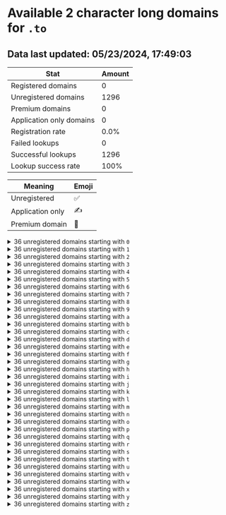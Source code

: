 # Available 2 character long domains for `.to`

## Data last updated: 05/23/2024, 17:49:03

|Stat|Amount|
|--|--|
|Registered domains|0|
|Unregistered domains|1296|
|Premium domains|0|
|Application only domains|0|
|Registration rate|0.0%|
|Failed lookups|0|
|Successful lookups|1296|
|Lookup success rate|100%|


|Meaning|Emoji|
|--|--|
|Unregistered|:white_check_mark:|
|Application only|:writing_hand:|
|Premium domain|:gem:|

<details>
<summary>36 unregistered domains starting with <bold><code>0</code></bold></summary>

|Type|Domain|
|--|--|
|:white_check_mark:|`00.to`|
|:white_check_mark:|`01.to`|
|:white_check_mark:|`02.to`|
|:white_check_mark:|`03.to`|
|:white_check_mark:|`04.to`|
|:white_check_mark:|`05.to`|
|:white_check_mark:|`06.to`|
|:white_check_mark:|`07.to`|
|:white_check_mark:|`08.to`|
|:white_check_mark:|`09.to`|
|:white_check_mark:|`0a.to`|
|:white_check_mark:|`0b.to`|
|:white_check_mark:|`0c.to`|
|:white_check_mark:|`0d.to`|
|:white_check_mark:|`0e.to`|
|:white_check_mark:|`0f.to`|
|:white_check_mark:|`0g.to`|
|:white_check_mark:|`0h.to`|
|:white_check_mark:|`0i.to`|
|:white_check_mark:|`0j.to`|
|:white_check_mark:|`0k.to`|
|:white_check_mark:|`0l.to`|
|:white_check_mark:|`0m.to`|
|:white_check_mark:|`0n.to`|
|:white_check_mark:|`0o.to`|
|:white_check_mark:|`0p.to`|
|:white_check_mark:|`0q.to`|
|:white_check_mark:|`0r.to`|
|:white_check_mark:|`0s.to`|
|:white_check_mark:|`0t.to`|
|:white_check_mark:|`0u.to`|
|:white_check_mark:|`0v.to`|
|:white_check_mark:|`0w.to`|
|:white_check_mark:|`0x.to`|
|:white_check_mark:|`0y.to`|
|:white_check_mark:|`0z.to`|
</details>
<details>
<summary>36 unregistered domains starting with <bold><code>1</code></bold></summary>

|Type|Domain|
|--|--|
|:white_check_mark:|`10.to`|
|:white_check_mark:|`11.to`|
|:white_check_mark:|`12.to`|
|:white_check_mark:|`13.to`|
|:white_check_mark:|`14.to`|
|:white_check_mark:|`15.to`|
|:white_check_mark:|`16.to`|
|:white_check_mark:|`17.to`|
|:white_check_mark:|`18.to`|
|:white_check_mark:|`19.to`|
|:white_check_mark:|`1a.to`|
|:white_check_mark:|`1b.to`|
|:white_check_mark:|`1c.to`|
|:white_check_mark:|`1d.to`|
|:white_check_mark:|`1e.to`|
|:white_check_mark:|`1f.to`|
|:white_check_mark:|`1g.to`|
|:white_check_mark:|`1h.to`|
|:white_check_mark:|`1i.to`|
|:white_check_mark:|`1j.to`|
|:white_check_mark:|`1k.to`|
|:white_check_mark:|`1l.to`|
|:white_check_mark:|`1m.to`|
|:white_check_mark:|`1n.to`|
|:white_check_mark:|`1o.to`|
|:white_check_mark:|`1p.to`|
|:white_check_mark:|`1q.to`|
|:white_check_mark:|`1r.to`|
|:white_check_mark:|`1s.to`|
|:white_check_mark:|`1t.to`|
|:white_check_mark:|`1u.to`|
|:white_check_mark:|`1v.to`|
|:white_check_mark:|`1w.to`|
|:white_check_mark:|`1x.to`|
|:white_check_mark:|`1y.to`|
|:white_check_mark:|`1z.to`|
</details>
<details>
<summary>36 unregistered domains starting with <bold><code>2</code></bold></summary>

|Type|Domain|
|--|--|
|:white_check_mark:|`20.to`|
|:white_check_mark:|`21.to`|
|:white_check_mark:|`22.to`|
|:white_check_mark:|`23.to`|
|:white_check_mark:|`24.to`|
|:white_check_mark:|`25.to`|
|:white_check_mark:|`26.to`|
|:white_check_mark:|`27.to`|
|:white_check_mark:|`28.to`|
|:white_check_mark:|`29.to`|
|:white_check_mark:|`2a.to`|
|:white_check_mark:|`2b.to`|
|:white_check_mark:|`2c.to`|
|:white_check_mark:|`2d.to`|
|:white_check_mark:|`2e.to`|
|:white_check_mark:|`2f.to`|
|:white_check_mark:|`2g.to`|
|:white_check_mark:|`2h.to`|
|:white_check_mark:|`2i.to`|
|:white_check_mark:|`2j.to`|
|:white_check_mark:|`2k.to`|
|:white_check_mark:|`2l.to`|
|:white_check_mark:|`2m.to`|
|:white_check_mark:|`2n.to`|
|:white_check_mark:|`2o.to`|
|:white_check_mark:|`2p.to`|
|:white_check_mark:|`2q.to`|
|:white_check_mark:|`2r.to`|
|:white_check_mark:|`2s.to`|
|:white_check_mark:|`2t.to`|
|:white_check_mark:|`2u.to`|
|:white_check_mark:|`2v.to`|
|:white_check_mark:|`2w.to`|
|:white_check_mark:|`2x.to`|
|:white_check_mark:|`2y.to`|
|:white_check_mark:|`2z.to`|
</details>
<details>
<summary>36 unregistered domains starting with <bold><code>3</code></bold></summary>

|Type|Domain|
|--|--|
|:white_check_mark:|`30.to`|
|:white_check_mark:|`31.to`|
|:white_check_mark:|`32.to`|
|:white_check_mark:|`33.to`|
|:white_check_mark:|`34.to`|
|:white_check_mark:|`35.to`|
|:white_check_mark:|`36.to`|
|:white_check_mark:|`37.to`|
|:white_check_mark:|`38.to`|
|:white_check_mark:|`39.to`|
|:white_check_mark:|`3a.to`|
|:white_check_mark:|`3b.to`|
|:white_check_mark:|`3c.to`|
|:white_check_mark:|`3d.to`|
|:white_check_mark:|`3e.to`|
|:white_check_mark:|`3f.to`|
|:white_check_mark:|`3g.to`|
|:white_check_mark:|`3h.to`|
|:white_check_mark:|`3i.to`|
|:white_check_mark:|`3j.to`|
|:white_check_mark:|`3k.to`|
|:white_check_mark:|`3l.to`|
|:white_check_mark:|`3m.to`|
|:white_check_mark:|`3n.to`|
|:white_check_mark:|`3o.to`|
|:white_check_mark:|`3p.to`|
|:white_check_mark:|`3q.to`|
|:white_check_mark:|`3r.to`|
|:white_check_mark:|`3s.to`|
|:white_check_mark:|`3t.to`|
|:white_check_mark:|`3u.to`|
|:white_check_mark:|`3v.to`|
|:white_check_mark:|`3w.to`|
|:white_check_mark:|`3x.to`|
|:white_check_mark:|`3y.to`|
|:white_check_mark:|`3z.to`|
</details>
<details>
<summary>36 unregistered domains starting with <bold><code>4</code></bold></summary>

|Type|Domain|
|--|--|
|:white_check_mark:|`40.to`|
|:white_check_mark:|`41.to`|
|:white_check_mark:|`42.to`|
|:white_check_mark:|`43.to`|
|:white_check_mark:|`44.to`|
|:white_check_mark:|`45.to`|
|:white_check_mark:|`46.to`|
|:white_check_mark:|`47.to`|
|:white_check_mark:|`48.to`|
|:white_check_mark:|`49.to`|
|:white_check_mark:|`4a.to`|
|:white_check_mark:|`4b.to`|
|:white_check_mark:|`4c.to`|
|:white_check_mark:|`4d.to`|
|:white_check_mark:|`4e.to`|
|:white_check_mark:|`4f.to`|
|:white_check_mark:|`4g.to`|
|:white_check_mark:|`4h.to`|
|:white_check_mark:|`4i.to`|
|:white_check_mark:|`4j.to`|
|:white_check_mark:|`4k.to`|
|:white_check_mark:|`4l.to`|
|:white_check_mark:|`4m.to`|
|:white_check_mark:|`4n.to`|
|:white_check_mark:|`4o.to`|
|:white_check_mark:|`4p.to`|
|:white_check_mark:|`4q.to`|
|:white_check_mark:|`4r.to`|
|:white_check_mark:|`4s.to`|
|:white_check_mark:|`4t.to`|
|:white_check_mark:|`4u.to`|
|:white_check_mark:|`4v.to`|
|:white_check_mark:|`4w.to`|
|:white_check_mark:|`4x.to`|
|:white_check_mark:|`4y.to`|
|:white_check_mark:|`4z.to`|
</details>
<details>
<summary>36 unregistered domains starting with <bold><code>5</code></bold></summary>

|Type|Domain|
|--|--|
|:white_check_mark:|`50.to`|
|:white_check_mark:|`51.to`|
|:white_check_mark:|`52.to`|
|:white_check_mark:|`53.to`|
|:white_check_mark:|`54.to`|
|:white_check_mark:|`55.to`|
|:white_check_mark:|`56.to`|
|:white_check_mark:|`57.to`|
|:white_check_mark:|`58.to`|
|:white_check_mark:|`59.to`|
|:white_check_mark:|`5a.to`|
|:white_check_mark:|`5b.to`|
|:white_check_mark:|`5c.to`|
|:white_check_mark:|`5d.to`|
|:white_check_mark:|`5e.to`|
|:white_check_mark:|`5f.to`|
|:white_check_mark:|`5g.to`|
|:white_check_mark:|`5h.to`|
|:white_check_mark:|`5i.to`|
|:white_check_mark:|`5j.to`|
|:white_check_mark:|`5k.to`|
|:white_check_mark:|`5l.to`|
|:white_check_mark:|`5m.to`|
|:white_check_mark:|`5n.to`|
|:white_check_mark:|`5o.to`|
|:white_check_mark:|`5p.to`|
|:white_check_mark:|`5q.to`|
|:white_check_mark:|`5r.to`|
|:white_check_mark:|`5s.to`|
|:white_check_mark:|`5t.to`|
|:white_check_mark:|`5u.to`|
|:white_check_mark:|`5v.to`|
|:white_check_mark:|`5w.to`|
|:white_check_mark:|`5x.to`|
|:white_check_mark:|`5y.to`|
|:white_check_mark:|`5z.to`|
</details>
<details>
<summary>36 unregistered domains starting with <bold><code>6</code></bold></summary>

|Type|Domain|
|--|--|
|:white_check_mark:|`60.to`|
|:white_check_mark:|`61.to`|
|:white_check_mark:|`62.to`|
|:white_check_mark:|`63.to`|
|:white_check_mark:|`64.to`|
|:white_check_mark:|`65.to`|
|:white_check_mark:|`66.to`|
|:white_check_mark:|`67.to`|
|:white_check_mark:|`68.to`|
|:white_check_mark:|`69.to`|
|:white_check_mark:|`6a.to`|
|:white_check_mark:|`6b.to`|
|:white_check_mark:|`6c.to`|
|:white_check_mark:|`6d.to`|
|:white_check_mark:|`6e.to`|
|:white_check_mark:|`6f.to`|
|:white_check_mark:|`6g.to`|
|:white_check_mark:|`6h.to`|
|:white_check_mark:|`6i.to`|
|:white_check_mark:|`6j.to`|
|:white_check_mark:|`6k.to`|
|:white_check_mark:|`6l.to`|
|:white_check_mark:|`6m.to`|
|:white_check_mark:|`6n.to`|
|:white_check_mark:|`6o.to`|
|:white_check_mark:|`6p.to`|
|:white_check_mark:|`6q.to`|
|:white_check_mark:|`6r.to`|
|:white_check_mark:|`6s.to`|
|:white_check_mark:|`6t.to`|
|:white_check_mark:|`6u.to`|
|:white_check_mark:|`6v.to`|
|:white_check_mark:|`6w.to`|
|:white_check_mark:|`6x.to`|
|:white_check_mark:|`6y.to`|
|:white_check_mark:|`6z.to`|
</details>
<details>
<summary>36 unregistered domains starting with <bold><code>7</code></bold></summary>

|Type|Domain|
|--|--|
|:white_check_mark:|`70.to`|
|:white_check_mark:|`71.to`|
|:white_check_mark:|`72.to`|
|:white_check_mark:|`73.to`|
|:white_check_mark:|`74.to`|
|:white_check_mark:|`75.to`|
|:white_check_mark:|`76.to`|
|:white_check_mark:|`77.to`|
|:white_check_mark:|`78.to`|
|:white_check_mark:|`79.to`|
|:white_check_mark:|`7a.to`|
|:white_check_mark:|`7b.to`|
|:white_check_mark:|`7c.to`|
|:white_check_mark:|`7d.to`|
|:white_check_mark:|`7e.to`|
|:white_check_mark:|`7f.to`|
|:white_check_mark:|`7g.to`|
|:white_check_mark:|`7h.to`|
|:white_check_mark:|`7i.to`|
|:white_check_mark:|`7j.to`|
|:white_check_mark:|`7k.to`|
|:white_check_mark:|`7l.to`|
|:white_check_mark:|`7m.to`|
|:white_check_mark:|`7n.to`|
|:white_check_mark:|`7o.to`|
|:white_check_mark:|`7p.to`|
|:white_check_mark:|`7q.to`|
|:white_check_mark:|`7r.to`|
|:white_check_mark:|`7s.to`|
|:white_check_mark:|`7t.to`|
|:white_check_mark:|`7u.to`|
|:white_check_mark:|`7v.to`|
|:white_check_mark:|`7w.to`|
|:white_check_mark:|`7x.to`|
|:white_check_mark:|`7y.to`|
|:white_check_mark:|`7z.to`|
</details>
<details>
<summary>36 unregistered domains starting with <bold><code>8</code></bold></summary>

|Type|Domain|
|--|--|
|:white_check_mark:|`80.to`|
|:white_check_mark:|`81.to`|
|:white_check_mark:|`82.to`|
|:white_check_mark:|`83.to`|
|:white_check_mark:|`84.to`|
|:white_check_mark:|`85.to`|
|:white_check_mark:|`86.to`|
|:white_check_mark:|`87.to`|
|:white_check_mark:|`88.to`|
|:white_check_mark:|`89.to`|
|:white_check_mark:|`8a.to`|
|:white_check_mark:|`8b.to`|
|:white_check_mark:|`8c.to`|
|:white_check_mark:|`8d.to`|
|:white_check_mark:|`8e.to`|
|:white_check_mark:|`8f.to`|
|:white_check_mark:|`8g.to`|
|:white_check_mark:|`8h.to`|
|:white_check_mark:|`8i.to`|
|:white_check_mark:|`8j.to`|
|:white_check_mark:|`8k.to`|
|:white_check_mark:|`8l.to`|
|:white_check_mark:|`8m.to`|
|:white_check_mark:|`8n.to`|
|:white_check_mark:|`8o.to`|
|:white_check_mark:|`8p.to`|
|:white_check_mark:|`8q.to`|
|:white_check_mark:|`8r.to`|
|:white_check_mark:|`8s.to`|
|:white_check_mark:|`8t.to`|
|:white_check_mark:|`8u.to`|
|:white_check_mark:|`8v.to`|
|:white_check_mark:|`8w.to`|
|:white_check_mark:|`8x.to`|
|:white_check_mark:|`8y.to`|
|:white_check_mark:|`8z.to`|
</details>
<details>
<summary>36 unregistered domains starting with <bold><code>9</code></bold></summary>

|Type|Domain|
|--|--|
|:white_check_mark:|`90.to`|
|:white_check_mark:|`91.to`|
|:white_check_mark:|`92.to`|
|:white_check_mark:|`93.to`|
|:white_check_mark:|`94.to`|
|:white_check_mark:|`95.to`|
|:white_check_mark:|`96.to`|
|:white_check_mark:|`97.to`|
|:white_check_mark:|`98.to`|
|:white_check_mark:|`99.to`|
|:white_check_mark:|`9a.to`|
|:white_check_mark:|`9b.to`|
|:white_check_mark:|`9c.to`|
|:white_check_mark:|`9d.to`|
|:white_check_mark:|`9e.to`|
|:white_check_mark:|`9f.to`|
|:white_check_mark:|`9g.to`|
|:white_check_mark:|`9h.to`|
|:white_check_mark:|`9i.to`|
|:white_check_mark:|`9j.to`|
|:white_check_mark:|`9k.to`|
|:white_check_mark:|`9l.to`|
|:white_check_mark:|`9m.to`|
|:white_check_mark:|`9n.to`|
|:white_check_mark:|`9o.to`|
|:white_check_mark:|`9p.to`|
|:white_check_mark:|`9q.to`|
|:white_check_mark:|`9r.to`|
|:white_check_mark:|`9s.to`|
|:white_check_mark:|`9t.to`|
|:white_check_mark:|`9u.to`|
|:white_check_mark:|`9v.to`|
|:white_check_mark:|`9w.to`|
|:white_check_mark:|`9x.to`|
|:white_check_mark:|`9y.to`|
|:white_check_mark:|`9z.to`|
</details>
<details>
<summary>36 unregistered domains starting with <bold><code>a</code></bold></summary>

|Type|Domain|
|--|--|
|:white_check_mark:|`a0.to`|
|:white_check_mark:|`a1.to`|
|:white_check_mark:|`a2.to`|
|:white_check_mark:|`a3.to`|
|:white_check_mark:|`a4.to`|
|:white_check_mark:|`a5.to`|
|:white_check_mark:|`a6.to`|
|:white_check_mark:|`a7.to`|
|:white_check_mark:|`a8.to`|
|:white_check_mark:|`a9.to`|
|:white_check_mark:|`aa.to`|
|:white_check_mark:|`ab.to`|
|:white_check_mark:|`ac.to`|
|:white_check_mark:|`ad.to`|
|:white_check_mark:|`ae.to`|
|:white_check_mark:|`af.to`|
|:white_check_mark:|`ag.to`|
|:white_check_mark:|`ah.to`|
|:white_check_mark:|`ai.to`|
|:white_check_mark:|`aj.to`|
|:white_check_mark:|`ak.to`|
|:white_check_mark:|`al.to`|
|:white_check_mark:|`am.to`|
|:white_check_mark:|`an.to`|
|:white_check_mark:|`ao.to`|
|:white_check_mark:|`ap.to`|
|:white_check_mark:|`aq.to`|
|:white_check_mark:|`ar.to`|
|:white_check_mark:|`as.to`|
|:white_check_mark:|`at.to`|
|:white_check_mark:|`au.to`|
|:white_check_mark:|`av.to`|
|:white_check_mark:|`aw.to`|
|:white_check_mark:|`ax.to`|
|:white_check_mark:|`ay.to`|
|:white_check_mark:|`az.to`|
</details>
<details>
<summary>36 unregistered domains starting with <bold><code>b</code></bold></summary>

|Type|Domain|
|--|--|
|:white_check_mark:|`b0.to`|
|:white_check_mark:|`b1.to`|
|:white_check_mark:|`b2.to`|
|:white_check_mark:|`b3.to`|
|:white_check_mark:|`b4.to`|
|:white_check_mark:|`b5.to`|
|:white_check_mark:|`b6.to`|
|:white_check_mark:|`b7.to`|
|:white_check_mark:|`b8.to`|
|:white_check_mark:|`b9.to`|
|:white_check_mark:|`ba.to`|
|:white_check_mark:|`bb.to`|
|:white_check_mark:|`bc.to`|
|:white_check_mark:|`bd.to`|
|:white_check_mark:|`be.to`|
|:white_check_mark:|`bf.to`|
|:white_check_mark:|`bg.to`|
|:white_check_mark:|`bh.to`|
|:white_check_mark:|`bi.to`|
|:white_check_mark:|`bj.to`|
|:white_check_mark:|`bk.to`|
|:white_check_mark:|`bl.to`|
|:white_check_mark:|`bm.to`|
|:white_check_mark:|`bn.to`|
|:white_check_mark:|`bo.to`|
|:white_check_mark:|`bp.to`|
|:white_check_mark:|`bq.to`|
|:white_check_mark:|`br.to`|
|:white_check_mark:|`bs.to`|
|:white_check_mark:|`bt.to`|
|:white_check_mark:|`bu.to`|
|:white_check_mark:|`bv.to`|
|:white_check_mark:|`bw.to`|
|:white_check_mark:|`bx.to`|
|:white_check_mark:|`by.to`|
|:white_check_mark:|`bz.to`|
</details>
<details>
<summary>36 unregistered domains starting with <bold><code>c</code></bold></summary>

|Type|Domain|
|--|--|
|:white_check_mark:|`c0.to`|
|:white_check_mark:|`c1.to`|
|:white_check_mark:|`c2.to`|
|:white_check_mark:|`c3.to`|
|:white_check_mark:|`c4.to`|
|:white_check_mark:|`c5.to`|
|:white_check_mark:|`c6.to`|
|:white_check_mark:|`c7.to`|
|:white_check_mark:|`c8.to`|
|:white_check_mark:|`c9.to`|
|:white_check_mark:|`ca.to`|
|:white_check_mark:|`cb.to`|
|:white_check_mark:|`cc.to`|
|:white_check_mark:|`cd.to`|
|:white_check_mark:|`ce.to`|
|:white_check_mark:|`cf.to`|
|:white_check_mark:|`cg.to`|
|:white_check_mark:|`ch.to`|
|:white_check_mark:|`ci.to`|
|:white_check_mark:|`cj.to`|
|:white_check_mark:|`ck.to`|
|:white_check_mark:|`cl.to`|
|:white_check_mark:|`cm.to`|
|:white_check_mark:|`cn.to`|
|:white_check_mark:|`co.to`|
|:white_check_mark:|`cp.to`|
|:white_check_mark:|`cq.to`|
|:white_check_mark:|`cr.to`|
|:white_check_mark:|`cs.to`|
|:white_check_mark:|`ct.to`|
|:white_check_mark:|`cu.to`|
|:white_check_mark:|`cv.to`|
|:white_check_mark:|`cw.to`|
|:white_check_mark:|`cx.to`|
|:white_check_mark:|`cy.to`|
|:white_check_mark:|`cz.to`|
</details>
<details>
<summary>36 unregistered domains starting with <bold><code>d</code></bold></summary>

|Type|Domain|
|--|--|
|:white_check_mark:|`d0.to`|
|:white_check_mark:|`d1.to`|
|:white_check_mark:|`d2.to`|
|:white_check_mark:|`d3.to`|
|:white_check_mark:|`d4.to`|
|:white_check_mark:|`d5.to`|
|:white_check_mark:|`d6.to`|
|:white_check_mark:|`d7.to`|
|:white_check_mark:|`d8.to`|
|:white_check_mark:|`d9.to`|
|:white_check_mark:|`da.to`|
|:white_check_mark:|`db.to`|
|:white_check_mark:|`dc.to`|
|:white_check_mark:|`dd.to`|
|:white_check_mark:|`de.to`|
|:white_check_mark:|`df.to`|
|:white_check_mark:|`dg.to`|
|:white_check_mark:|`dh.to`|
|:white_check_mark:|`di.to`|
|:white_check_mark:|`dj.to`|
|:white_check_mark:|`dk.to`|
|:white_check_mark:|`dl.to`|
|:white_check_mark:|`dm.to`|
|:white_check_mark:|`dn.to`|
|:white_check_mark:|`do.to`|
|:white_check_mark:|`dp.to`|
|:white_check_mark:|`dq.to`|
|:white_check_mark:|`dr.to`|
|:white_check_mark:|`ds.to`|
|:white_check_mark:|`dt.to`|
|:white_check_mark:|`du.to`|
|:white_check_mark:|`dv.to`|
|:white_check_mark:|`dw.to`|
|:white_check_mark:|`dx.to`|
|:white_check_mark:|`dy.to`|
|:white_check_mark:|`dz.to`|
</details>
<details>
<summary>36 unregistered domains starting with <bold><code>e</code></bold></summary>

|Type|Domain|
|--|--|
|:white_check_mark:|`e0.to`|
|:white_check_mark:|`e1.to`|
|:white_check_mark:|`e2.to`|
|:white_check_mark:|`e3.to`|
|:white_check_mark:|`e4.to`|
|:white_check_mark:|`e5.to`|
|:white_check_mark:|`e6.to`|
|:white_check_mark:|`e7.to`|
|:white_check_mark:|`e8.to`|
|:white_check_mark:|`e9.to`|
|:white_check_mark:|`ea.to`|
|:white_check_mark:|`eb.to`|
|:white_check_mark:|`ec.to`|
|:white_check_mark:|`ed.to`|
|:white_check_mark:|`ee.to`|
|:white_check_mark:|`ef.to`|
|:white_check_mark:|`eg.to`|
|:white_check_mark:|`eh.to`|
|:white_check_mark:|`ei.to`|
|:white_check_mark:|`ej.to`|
|:white_check_mark:|`ek.to`|
|:white_check_mark:|`el.to`|
|:white_check_mark:|`em.to`|
|:white_check_mark:|`en.to`|
|:white_check_mark:|`eo.to`|
|:white_check_mark:|`ep.to`|
|:white_check_mark:|`eq.to`|
|:white_check_mark:|`er.to`|
|:white_check_mark:|`es.to`|
|:white_check_mark:|`et.to`|
|:white_check_mark:|`eu.to`|
|:white_check_mark:|`ev.to`|
|:white_check_mark:|`ew.to`|
|:white_check_mark:|`ex.to`|
|:white_check_mark:|`ey.to`|
|:white_check_mark:|`ez.to`|
</details>
<details>
<summary>36 unregistered domains starting with <bold><code>f</code></bold></summary>

|Type|Domain|
|--|--|
|:white_check_mark:|`f0.to`|
|:white_check_mark:|`f1.to`|
|:white_check_mark:|`f2.to`|
|:white_check_mark:|`f3.to`|
|:white_check_mark:|`f4.to`|
|:white_check_mark:|`f5.to`|
|:white_check_mark:|`f6.to`|
|:white_check_mark:|`f7.to`|
|:white_check_mark:|`f8.to`|
|:white_check_mark:|`f9.to`|
|:white_check_mark:|`fa.to`|
|:white_check_mark:|`fb.to`|
|:white_check_mark:|`fc.to`|
|:white_check_mark:|`fd.to`|
|:white_check_mark:|`fe.to`|
|:white_check_mark:|`ff.to`|
|:white_check_mark:|`fg.to`|
|:white_check_mark:|`fh.to`|
|:white_check_mark:|`fi.to`|
|:white_check_mark:|`fj.to`|
|:white_check_mark:|`fk.to`|
|:white_check_mark:|`fl.to`|
|:white_check_mark:|`fm.to`|
|:white_check_mark:|`fn.to`|
|:white_check_mark:|`fo.to`|
|:white_check_mark:|`fp.to`|
|:white_check_mark:|`fq.to`|
|:white_check_mark:|`fr.to`|
|:white_check_mark:|`fs.to`|
|:white_check_mark:|`ft.to`|
|:white_check_mark:|`fu.to`|
|:white_check_mark:|`fv.to`|
|:white_check_mark:|`fw.to`|
|:white_check_mark:|`fx.to`|
|:white_check_mark:|`fy.to`|
|:white_check_mark:|`fz.to`|
</details>
<details>
<summary>36 unregistered domains starting with <bold><code>g</code></bold></summary>

|Type|Domain|
|--|--|
|:white_check_mark:|`g0.to`|
|:white_check_mark:|`g1.to`|
|:white_check_mark:|`g2.to`|
|:white_check_mark:|`g3.to`|
|:white_check_mark:|`g4.to`|
|:white_check_mark:|`g5.to`|
|:white_check_mark:|`g6.to`|
|:white_check_mark:|`g7.to`|
|:white_check_mark:|`g8.to`|
|:white_check_mark:|`g9.to`|
|:white_check_mark:|`ga.to`|
|:white_check_mark:|`gb.to`|
|:white_check_mark:|`gc.to`|
|:white_check_mark:|`gd.to`|
|:white_check_mark:|`ge.to`|
|:white_check_mark:|`gf.to`|
|:white_check_mark:|`gg.to`|
|:white_check_mark:|`gh.to`|
|:white_check_mark:|`gi.to`|
|:white_check_mark:|`gj.to`|
|:white_check_mark:|`gk.to`|
|:white_check_mark:|`gl.to`|
|:white_check_mark:|`gm.to`|
|:white_check_mark:|`gn.to`|
|:white_check_mark:|`go.to`|
|:white_check_mark:|`gp.to`|
|:white_check_mark:|`gq.to`|
|:white_check_mark:|`gr.to`|
|:white_check_mark:|`gs.to`|
|:white_check_mark:|`gt.to`|
|:white_check_mark:|`gu.to`|
|:white_check_mark:|`gv.to`|
|:white_check_mark:|`gw.to`|
|:white_check_mark:|`gx.to`|
|:white_check_mark:|`gy.to`|
|:white_check_mark:|`gz.to`|
</details>
<details>
<summary>36 unregistered domains starting with <bold><code>h</code></bold></summary>

|Type|Domain|
|--|--|
|:white_check_mark:|`h0.to`|
|:white_check_mark:|`h1.to`|
|:white_check_mark:|`h2.to`|
|:white_check_mark:|`h3.to`|
|:white_check_mark:|`h4.to`|
|:white_check_mark:|`h5.to`|
|:white_check_mark:|`h6.to`|
|:white_check_mark:|`h7.to`|
|:white_check_mark:|`h8.to`|
|:white_check_mark:|`h9.to`|
|:white_check_mark:|`ha.to`|
|:white_check_mark:|`hb.to`|
|:white_check_mark:|`hc.to`|
|:white_check_mark:|`hd.to`|
|:white_check_mark:|`he.to`|
|:white_check_mark:|`hf.to`|
|:white_check_mark:|`hg.to`|
|:white_check_mark:|`hh.to`|
|:white_check_mark:|`hi.to`|
|:white_check_mark:|`hj.to`|
|:white_check_mark:|`hk.to`|
|:white_check_mark:|`hl.to`|
|:white_check_mark:|`hm.to`|
|:white_check_mark:|`hn.to`|
|:white_check_mark:|`ho.to`|
|:white_check_mark:|`hp.to`|
|:white_check_mark:|`hq.to`|
|:white_check_mark:|`hr.to`|
|:white_check_mark:|`hs.to`|
|:white_check_mark:|`ht.to`|
|:white_check_mark:|`hu.to`|
|:white_check_mark:|`hv.to`|
|:white_check_mark:|`hw.to`|
|:white_check_mark:|`hx.to`|
|:white_check_mark:|`hy.to`|
|:white_check_mark:|`hz.to`|
</details>
<details>
<summary>36 unregistered domains starting with <bold><code>i</code></bold></summary>

|Type|Domain|
|--|--|
|:white_check_mark:|`i0.to`|
|:white_check_mark:|`i1.to`|
|:white_check_mark:|`i2.to`|
|:white_check_mark:|`i3.to`|
|:white_check_mark:|`i4.to`|
|:white_check_mark:|`i5.to`|
|:white_check_mark:|`i6.to`|
|:white_check_mark:|`i7.to`|
|:white_check_mark:|`i8.to`|
|:white_check_mark:|`i9.to`|
|:white_check_mark:|`ia.to`|
|:white_check_mark:|`ib.to`|
|:white_check_mark:|`ic.to`|
|:white_check_mark:|`id.to`|
|:white_check_mark:|`ie.to`|
|:white_check_mark:|`if.to`|
|:white_check_mark:|`ig.to`|
|:white_check_mark:|`ih.to`|
|:white_check_mark:|`ii.to`|
|:white_check_mark:|`ij.to`|
|:white_check_mark:|`ik.to`|
|:white_check_mark:|`il.to`|
|:white_check_mark:|`im.to`|
|:white_check_mark:|`in.to`|
|:white_check_mark:|`io.to`|
|:white_check_mark:|`ip.to`|
|:white_check_mark:|`iq.to`|
|:white_check_mark:|`ir.to`|
|:white_check_mark:|`is.to`|
|:white_check_mark:|`it.to`|
|:white_check_mark:|`iu.to`|
|:white_check_mark:|`iv.to`|
|:white_check_mark:|`iw.to`|
|:white_check_mark:|`ix.to`|
|:white_check_mark:|`iy.to`|
|:white_check_mark:|`iz.to`|
</details>
<details>
<summary>36 unregistered domains starting with <bold><code>j</code></bold></summary>

|Type|Domain|
|--|--|
|:white_check_mark:|`j0.to`|
|:white_check_mark:|`j1.to`|
|:white_check_mark:|`j2.to`|
|:white_check_mark:|`j3.to`|
|:white_check_mark:|`j4.to`|
|:white_check_mark:|`j5.to`|
|:white_check_mark:|`j6.to`|
|:white_check_mark:|`j7.to`|
|:white_check_mark:|`j8.to`|
|:white_check_mark:|`j9.to`|
|:white_check_mark:|`ja.to`|
|:white_check_mark:|`jb.to`|
|:white_check_mark:|`jc.to`|
|:white_check_mark:|`jd.to`|
|:white_check_mark:|`je.to`|
|:white_check_mark:|`jf.to`|
|:white_check_mark:|`jg.to`|
|:white_check_mark:|`jh.to`|
|:white_check_mark:|`ji.to`|
|:white_check_mark:|`jj.to`|
|:white_check_mark:|`jk.to`|
|:white_check_mark:|`jl.to`|
|:white_check_mark:|`jm.to`|
|:white_check_mark:|`jn.to`|
|:white_check_mark:|`jo.to`|
|:white_check_mark:|`jp.to`|
|:white_check_mark:|`jq.to`|
|:white_check_mark:|`jr.to`|
|:white_check_mark:|`js.to`|
|:white_check_mark:|`jt.to`|
|:white_check_mark:|`ju.to`|
|:white_check_mark:|`jv.to`|
|:white_check_mark:|`jw.to`|
|:white_check_mark:|`jx.to`|
|:white_check_mark:|`jy.to`|
|:white_check_mark:|`jz.to`|
</details>
<details>
<summary>36 unregistered domains starting with <bold><code>k</code></bold></summary>

|Type|Domain|
|--|--|
|:white_check_mark:|`k0.to`|
|:white_check_mark:|`k1.to`|
|:white_check_mark:|`k2.to`|
|:white_check_mark:|`k3.to`|
|:white_check_mark:|`k4.to`|
|:white_check_mark:|`k5.to`|
|:white_check_mark:|`k6.to`|
|:white_check_mark:|`k7.to`|
|:white_check_mark:|`k8.to`|
|:white_check_mark:|`k9.to`|
|:white_check_mark:|`ka.to`|
|:white_check_mark:|`kb.to`|
|:white_check_mark:|`kc.to`|
|:white_check_mark:|`kd.to`|
|:white_check_mark:|`ke.to`|
|:white_check_mark:|`kf.to`|
|:white_check_mark:|`kg.to`|
|:white_check_mark:|`kh.to`|
|:white_check_mark:|`ki.to`|
|:white_check_mark:|`kj.to`|
|:white_check_mark:|`kk.to`|
|:white_check_mark:|`kl.to`|
|:white_check_mark:|`km.to`|
|:white_check_mark:|`kn.to`|
|:white_check_mark:|`ko.to`|
|:white_check_mark:|`kp.to`|
|:white_check_mark:|`kq.to`|
|:white_check_mark:|`kr.to`|
|:white_check_mark:|`ks.to`|
|:white_check_mark:|`kt.to`|
|:white_check_mark:|`ku.to`|
|:white_check_mark:|`kv.to`|
|:white_check_mark:|`kw.to`|
|:white_check_mark:|`kx.to`|
|:white_check_mark:|`ky.to`|
|:white_check_mark:|`kz.to`|
</details>
<details>
<summary>36 unregistered domains starting with <bold><code>l</code></bold></summary>

|Type|Domain|
|--|--|
|:white_check_mark:|`l0.to`|
|:white_check_mark:|`l1.to`|
|:white_check_mark:|`l2.to`|
|:white_check_mark:|`l3.to`|
|:white_check_mark:|`l4.to`|
|:white_check_mark:|`l5.to`|
|:white_check_mark:|`l6.to`|
|:white_check_mark:|`l7.to`|
|:white_check_mark:|`l8.to`|
|:white_check_mark:|`l9.to`|
|:white_check_mark:|`la.to`|
|:white_check_mark:|`lb.to`|
|:white_check_mark:|`lc.to`|
|:white_check_mark:|`ld.to`|
|:white_check_mark:|`le.to`|
|:white_check_mark:|`lf.to`|
|:white_check_mark:|`lg.to`|
|:white_check_mark:|`lh.to`|
|:white_check_mark:|`li.to`|
|:white_check_mark:|`lj.to`|
|:white_check_mark:|`lk.to`|
|:white_check_mark:|`ll.to`|
|:white_check_mark:|`lm.to`|
|:white_check_mark:|`ln.to`|
|:white_check_mark:|`lo.to`|
|:white_check_mark:|`lp.to`|
|:white_check_mark:|`lq.to`|
|:white_check_mark:|`lr.to`|
|:white_check_mark:|`ls.to`|
|:white_check_mark:|`lt.to`|
|:white_check_mark:|`lu.to`|
|:white_check_mark:|`lv.to`|
|:white_check_mark:|`lw.to`|
|:white_check_mark:|`lx.to`|
|:white_check_mark:|`ly.to`|
|:white_check_mark:|`lz.to`|
</details>
<details>
<summary>36 unregistered domains starting with <bold><code>m</code></bold></summary>

|Type|Domain|
|--|--|
|:white_check_mark:|`m0.to`|
|:white_check_mark:|`m1.to`|
|:white_check_mark:|`m2.to`|
|:white_check_mark:|`m3.to`|
|:white_check_mark:|`m4.to`|
|:white_check_mark:|`m5.to`|
|:white_check_mark:|`m6.to`|
|:white_check_mark:|`m7.to`|
|:white_check_mark:|`m8.to`|
|:white_check_mark:|`m9.to`|
|:white_check_mark:|`ma.to`|
|:white_check_mark:|`mb.to`|
|:white_check_mark:|`mc.to`|
|:white_check_mark:|`md.to`|
|:white_check_mark:|`me.to`|
|:white_check_mark:|`mf.to`|
|:white_check_mark:|`mg.to`|
|:white_check_mark:|`mh.to`|
|:white_check_mark:|`mi.to`|
|:white_check_mark:|`mj.to`|
|:white_check_mark:|`mk.to`|
|:white_check_mark:|`ml.to`|
|:white_check_mark:|`mm.to`|
|:white_check_mark:|`mn.to`|
|:white_check_mark:|`mo.to`|
|:white_check_mark:|`mp.to`|
|:white_check_mark:|`mq.to`|
|:white_check_mark:|`mr.to`|
|:white_check_mark:|`ms.to`|
|:white_check_mark:|`mt.to`|
|:white_check_mark:|`mu.to`|
|:white_check_mark:|`mv.to`|
|:white_check_mark:|`mw.to`|
|:white_check_mark:|`mx.to`|
|:white_check_mark:|`my.to`|
|:white_check_mark:|`mz.to`|
</details>
<details>
<summary>36 unregistered domains starting with <bold><code>n</code></bold></summary>

|Type|Domain|
|--|--|
|:white_check_mark:|`n0.to`|
|:white_check_mark:|`n1.to`|
|:white_check_mark:|`n2.to`|
|:white_check_mark:|`n3.to`|
|:white_check_mark:|`n4.to`|
|:white_check_mark:|`n5.to`|
|:white_check_mark:|`n6.to`|
|:white_check_mark:|`n7.to`|
|:white_check_mark:|`n8.to`|
|:white_check_mark:|`n9.to`|
|:white_check_mark:|`na.to`|
|:white_check_mark:|`nb.to`|
|:white_check_mark:|`nc.to`|
|:white_check_mark:|`nd.to`|
|:white_check_mark:|`ne.to`|
|:white_check_mark:|`nf.to`|
|:white_check_mark:|`ng.to`|
|:white_check_mark:|`nh.to`|
|:white_check_mark:|`ni.to`|
|:white_check_mark:|`nj.to`|
|:white_check_mark:|`nk.to`|
|:white_check_mark:|`nl.to`|
|:white_check_mark:|`nm.to`|
|:white_check_mark:|`nn.to`|
|:white_check_mark:|`no.to`|
|:white_check_mark:|`np.to`|
|:white_check_mark:|`nq.to`|
|:white_check_mark:|`nr.to`|
|:white_check_mark:|`ns.to`|
|:white_check_mark:|`nt.to`|
|:white_check_mark:|`nu.to`|
|:white_check_mark:|`nv.to`|
|:white_check_mark:|`nw.to`|
|:white_check_mark:|`nx.to`|
|:white_check_mark:|`ny.to`|
|:white_check_mark:|`nz.to`|
</details>
<details>
<summary>36 unregistered domains starting with <bold><code>o</code></bold></summary>

|Type|Domain|
|--|--|
|:white_check_mark:|`o0.to`|
|:white_check_mark:|`o1.to`|
|:white_check_mark:|`o2.to`|
|:white_check_mark:|`o3.to`|
|:white_check_mark:|`o4.to`|
|:white_check_mark:|`o5.to`|
|:white_check_mark:|`o6.to`|
|:white_check_mark:|`o7.to`|
|:white_check_mark:|`o8.to`|
|:white_check_mark:|`o9.to`|
|:white_check_mark:|`oa.to`|
|:white_check_mark:|`ob.to`|
|:white_check_mark:|`oc.to`|
|:white_check_mark:|`od.to`|
|:white_check_mark:|`oe.to`|
|:white_check_mark:|`of.to`|
|:white_check_mark:|`og.to`|
|:white_check_mark:|`oh.to`|
|:white_check_mark:|`oi.to`|
|:white_check_mark:|`oj.to`|
|:white_check_mark:|`ok.to`|
|:white_check_mark:|`ol.to`|
|:white_check_mark:|`om.to`|
|:white_check_mark:|`on.to`|
|:white_check_mark:|`oo.to`|
|:white_check_mark:|`op.to`|
|:white_check_mark:|`oq.to`|
|:white_check_mark:|`or.to`|
|:white_check_mark:|`os.to`|
|:white_check_mark:|`ot.to`|
|:white_check_mark:|`ou.to`|
|:white_check_mark:|`ov.to`|
|:white_check_mark:|`ow.to`|
|:white_check_mark:|`ox.to`|
|:white_check_mark:|`oy.to`|
|:white_check_mark:|`oz.to`|
</details>
<details>
<summary>36 unregistered domains starting with <bold><code>p</code></bold></summary>

|Type|Domain|
|--|--|
|:white_check_mark:|`p0.to`|
|:white_check_mark:|`p1.to`|
|:white_check_mark:|`p2.to`|
|:white_check_mark:|`p3.to`|
|:white_check_mark:|`p4.to`|
|:white_check_mark:|`p5.to`|
|:white_check_mark:|`p6.to`|
|:white_check_mark:|`p7.to`|
|:white_check_mark:|`p8.to`|
|:white_check_mark:|`p9.to`|
|:white_check_mark:|`pa.to`|
|:white_check_mark:|`pb.to`|
|:white_check_mark:|`pc.to`|
|:white_check_mark:|`pd.to`|
|:white_check_mark:|`pe.to`|
|:white_check_mark:|`pf.to`|
|:white_check_mark:|`pg.to`|
|:white_check_mark:|`ph.to`|
|:white_check_mark:|`pi.to`|
|:white_check_mark:|`pj.to`|
|:white_check_mark:|`pk.to`|
|:white_check_mark:|`pl.to`|
|:white_check_mark:|`pm.to`|
|:white_check_mark:|`pn.to`|
|:white_check_mark:|`po.to`|
|:white_check_mark:|`pp.to`|
|:white_check_mark:|`pq.to`|
|:white_check_mark:|`pr.to`|
|:white_check_mark:|`ps.to`|
|:white_check_mark:|`pt.to`|
|:white_check_mark:|`pu.to`|
|:white_check_mark:|`pv.to`|
|:white_check_mark:|`pw.to`|
|:white_check_mark:|`px.to`|
|:white_check_mark:|`py.to`|
|:white_check_mark:|`pz.to`|
</details>
<details>
<summary>36 unregistered domains starting with <bold><code>q</code></bold></summary>

|Type|Domain|
|--|--|
|:white_check_mark:|`q0.to`|
|:white_check_mark:|`q1.to`|
|:white_check_mark:|`q2.to`|
|:white_check_mark:|`q3.to`|
|:white_check_mark:|`q4.to`|
|:white_check_mark:|`q5.to`|
|:white_check_mark:|`q6.to`|
|:white_check_mark:|`q7.to`|
|:white_check_mark:|`q8.to`|
|:white_check_mark:|`q9.to`|
|:white_check_mark:|`qa.to`|
|:white_check_mark:|`qb.to`|
|:white_check_mark:|`qc.to`|
|:white_check_mark:|`qd.to`|
|:white_check_mark:|`qe.to`|
|:white_check_mark:|`qf.to`|
|:white_check_mark:|`qg.to`|
|:white_check_mark:|`qh.to`|
|:white_check_mark:|`qi.to`|
|:white_check_mark:|`qj.to`|
|:white_check_mark:|`qk.to`|
|:white_check_mark:|`ql.to`|
|:white_check_mark:|`qm.to`|
|:white_check_mark:|`qn.to`|
|:white_check_mark:|`qo.to`|
|:white_check_mark:|`qp.to`|
|:white_check_mark:|`qq.to`|
|:white_check_mark:|`qr.to`|
|:white_check_mark:|`qs.to`|
|:white_check_mark:|`qt.to`|
|:white_check_mark:|`qu.to`|
|:white_check_mark:|`qv.to`|
|:white_check_mark:|`qw.to`|
|:white_check_mark:|`qx.to`|
|:white_check_mark:|`qy.to`|
|:white_check_mark:|`qz.to`|
</details>
<details>
<summary>36 unregistered domains starting with <bold><code>r</code></bold></summary>

|Type|Domain|
|--|--|
|:white_check_mark:|`r0.to`|
|:white_check_mark:|`r1.to`|
|:white_check_mark:|`r2.to`|
|:white_check_mark:|`r3.to`|
|:white_check_mark:|`r4.to`|
|:white_check_mark:|`r5.to`|
|:white_check_mark:|`r6.to`|
|:white_check_mark:|`r7.to`|
|:white_check_mark:|`r8.to`|
|:white_check_mark:|`r9.to`|
|:white_check_mark:|`ra.to`|
|:white_check_mark:|`rb.to`|
|:white_check_mark:|`rc.to`|
|:white_check_mark:|`rd.to`|
|:white_check_mark:|`re.to`|
|:white_check_mark:|`rf.to`|
|:white_check_mark:|`rg.to`|
|:white_check_mark:|`rh.to`|
|:white_check_mark:|`ri.to`|
|:white_check_mark:|`rj.to`|
|:white_check_mark:|`rk.to`|
|:white_check_mark:|`rl.to`|
|:white_check_mark:|`rm.to`|
|:white_check_mark:|`rn.to`|
|:white_check_mark:|`ro.to`|
|:white_check_mark:|`rp.to`|
|:white_check_mark:|`rq.to`|
|:white_check_mark:|`rr.to`|
|:white_check_mark:|`rs.to`|
|:white_check_mark:|`rt.to`|
|:white_check_mark:|`ru.to`|
|:white_check_mark:|`rv.to`|
|:white_check_mark:|`rw.to`|
|:white_check_mark:|`rx.to`|
|:white_check_mark:|`ry.to`|
|:white_check_mark:|`rz.to`|
</details>
<details>
<summary>36 unregistered domains starting with <bold><code>s</code></bold></summary>

|Type|Domain|
|--|--|
|:white_check_mark:|`s0.to`|
|:white_check_mark:|`s1.to`|
|:white_check_mark:|`s2.to`|
|:white_check_mark:|`s3.to`|
|:white_check_mark:|`s4.to`|
|:white_check_mark:|`s5.to`|
|:white_check_mark:|`s6.to`|
|:white_check_mark:|`s7.to`|
|:white_check_mark:|`s8.to`|
|:white_check_mark:|`s9.to`|
|:white_check_mark:|`sa.to`|
|:white_check_mark:|`sb.to`|
|:white_check_mark:|`sc.to`|
|:white_check_mark:|`sd.to`|
|:white_check_mark:|`se.to`|
|:white_check_mark:|`sf.to`|
|:white_check_mark:|`sg.to`|
|:white_check_mark:|`sh.to`|
|:white_check_mark:|`si.to`|
|:white_check_mark:|`sj.to`|
|:white_check_mark:|`sk.to`|
|:white_check_mark:|`sl.to`|
|:white_check_mark:|`sm.to`|
|:white_check_mark:|`sn.to`|
|:white_check_mark:|`so.to`|
|:white_check_mark:|`sp.to`|
|:white_check_mark:|`sq.to`|
|:white_check_mark:|`sr.to`|
|:white_check_mark:|`ss.to`|
|:white_check_mark:|`st.to`|
|:white_check_mark:|`su.to`|
|:white_check_mark:|`sv.to`|
|:white_check_mark:|`sw.to`|
|:white_check_mark:|`sx.to`|
|:white_check_mark:|`sy.to`|
|:white_check_mark:|`sz.to`|
</details>
<details>
<summary>36 unregistered domains starting with <bold><code>t</code></bold></summary>

|Type|Domain|
|--|--|
|:white_check_mark:|`t0.to`|
|:white_check_mark:|`t1.to`|
|:white_check_mark:|`t2.to`|
|:white_check_mark:|`t3.to`|
|:white_check_mark:|`t4.to`|
|:white_check_mark:|`t5.to`|
|:white_check_mark:|`t6.to`|
|:white_check_mark:|`t7.to`|
|:white_check_mark:|`t8.to`|
|:white_check_mark:|`t9.to`|
|:white_check_mark:|`ta.to`|
|:white_check_mark:|`tb.to`|
|:white_check_mark:|`tc.to`|
|:white_check_mark:|`td.to`|
|:white_check_mark:|`te.to`|
|:white_check_mark:|`tf.to`|
|:white_check_mark:|`tg.to`|
|:white_check_mark:|`th.to`|
|:white_check_mark:|`ti.to`|
|:white_check_mark:|`tj.to`|
|:white_check_mark:|`tk.to`|
|:white_check_mark:|`tl.to`|
|:white_check_mark:|`tm.to`|
|:white_check_mark:|`tn.to`|
|:white_check_mark:|`to.to`|
|:white_check_mark:|`tp.to`|
|:white_check_mark:|`tq.to`|
|:white_check_mark:|`tr.to`|
|:white_check_mark:|`ts.to`|
|:white_check_mark:|`tt.to`|
|:white_check_mark:|`tu.to`|
|:white_check_mark:|`tv.to`|
|:white_check_mark:|`tw.to`|
|:white_check_mark:|`tx.to`|
|:white_check_mark:|`ty.to`|
|:white_check_mark:|`tz.to`|
</details>
<details>
<summary>36 unregistered domains starting with <bold><code>u</code></bold></summary>

|Type|Domain|
|--|--|
|:white_check_mark:|`u0.to`|
|:white_check_mark:|`u1.to`|
|:white_check_mark:|`u2.to`|
|:white_check_mark:|`u3.to`|
|:white_check_mark:|`u4.to`|
|:white_check_mark:|`u5.to`|
|:white_check_mark:|`u6.to`|
|:white_check_mark:|`u7.to`|
|:white_check_mark:|`u8.to`|
|:white_check_mark:|`u9.to`|
|:white_check_mark:|`ua.to`|
|:white_check_mark:|`ub.to`|
|:white_check_mark:|`uc.to`|
|:white_check_mark:|`ud.to`|
|:white_check_mark:|`ue.to`|
|:white_check_mark:|`uf.to`|
|:white_check_mark:|`ug.to`|
|:white_check_mark:|`uh.to`|
|:white_check_mark:|`ui.to`|
|:white_check_mark:|`uj.to`|
|:white_check_mark:|`uk.to`|
|:white_check_mark:|`ul.to`|
|:white_check_mark:|`um.to`|
|:white_check_mark:|`un.to`|
|:white_check_mark:|`uo.to`|
|:white_check_mark:|`up.to`|
|:white_check_mark:|`uq.to`|
|:white_check_mark:|`ur.to`|
|:white_check_mark:|`us.to`|
|:white_check_mark:|`ut.to`|
|:white_check_mark:|`uu.to`|
|:white_check_mark:|`uv.to`|
|:white_check_mark:|`uw.to`|
|:white_check_mark:|`ux.to`|
|:white_check_mark:|`uy.to`|
|:white_check_mark:|`uz.to`|
</details>
<details>
<summary>36 unregistered domains starting with <bold><code>v</code></bold></summary>

|Type|Domain|
|--|--|
|:white_check_mark:|`v0.to`|
|:white_check_mark:|`v1.to`|
|:white_check_mark:|`v2.to`|
|:white_check_mark:|`v3.to`|
|:white_check_mark:|`v4.to`|
|:white_check_mark:|`v5.to`|
|:white_check_mark:|`v6.to`|
|:white_check_mark:|`v7.to`|
|:white_check_mark:|`v8.to`|
|:white_check_mark:|`v9.to`|
|:white_check_mark:|`va.to`|
|:white_check_mark:|`vb.to`|
|:white_check_mark:|`vc.to`|
|:white_check_mark:|`vd.to`|
|:white_check_mark:|`ve.to`|
|:white_check_mark:|`vf.to`|
|:white_check_mark:|`vg.to`|
|:white_check_mark:|`vh.to`|
|:white_check_mark:|`vi.to`|
|:white_check_mark:|`vj.to`|
|:white_check_mark:|`vk.to`|
|:white_check_mark:|`vl.to`|
|:white_check_mark:|`vm.to`|
|:white_check_mark:|`vn.to`|
|:white_check_mark:|`vo.to`|
|:white_check_mark:|`vp.to`|
|:white_check_mark:|`vq.to`|
|:white_check_mark:|`vr.to`|
|:white_check_mark:|`vs.to`|
|:white_check_mark:|`vt.to`|
|:white_check_mark:|`vu.to`|
|:white_check_mark:|`vv.to`|
|:white_check_mark:|`vw.to`|
|:white_check_mark:|`vx.to`|
|:white_check_mark:|`vy.to`|
|:white_check_mark:|`vz.to`|
</details>
<details>
<summary>36 unregistered domains starting with <bold><code>w</code></bold></summary>

|Type|Domain|
|--|--|
|:white_check_mark:|`w0.to`|
|:white_check_mark:|`w1.to`|
|:white_check_mark:|`w2.to`|
|:white_check_mark:|`w3.to`|
|:white_check_mark:|`w4.to`|
|:white_check_mark:|`w5.to`|
|:white_check_mark:|`w6.to`|
|:white_check_mark:|`w7.to`|
|:white_check_mark:|`w8.to`|
|:white_check_mark:|`w9.to`|
|:white_check_mark:|`wa.to`|
|:white_check_mark:|`wb.to`|
|:white_check_mark:|`wc.to`|
|:white_check_mark:|`wd.to`|
|:white_check_mark:|`we.to`|
|:white_check_mark:|`wf.to`|
|:white_check_mark:|`wg.to`|
|:white_check_mark:|`wh.to`|
|:white_check_mark:|`wi.to`|
|:white_check_mark:|`wj.to`|
|:white_check_mark:|`wk.to`|
|:white_check_mark:|`wl.to`|
|:white_check_mark:|`wm.to`|
|:white_check_mark:|`wn.to`|
|:white_check_mark:|`wo.to`|
|:white_check_mark:|`wp.to`|
|:white_check_mark:|`wq.to`|
|:white_check_mark:|`wr.to`|
|:white_check_mark:|`ws.to`|
|:white_check_mark:|`wt.to`|
|:white_check_mark:|`wu.to`|
|:white_check_mark:|`wv.to`|
|:white_check_mark:|`ww.to`|
|:white_check_mark:|`wx.to`|
|:white_check_mark:|`wy.to`|
|:white_check_mark:|`wz.to`|
</details>
<details>
<summary>36 unregistered domains starting with <bold><code>x</code></bold></summary>

|Type|Domain|
|--|--|
|:white_check_mark:|`x0.to`|
|:white_check_mark:|`x1.to`|
|:white_check_mark:|`x2.to`|
|:white_check_mark:|`x3.to`|
|:white_check_mark:|`x4.to`|
|:white_check_mark:|`x5.to`|
|:white_check_mark:|`x6.to`|
|:white_check_mark:|`x7.to`|
|:white_check_mark:|`x8.to`|
|:white_check_mark:|`x9.to`|
|:white_check_mark:|`xa.to`|
|:white_check_mark:|`xb.to`|
|:white_check_mark:|`xc.to`|
|:white_check_mark:|`xd.to`|
|:white_check_mark:|`xe.to`|
|:white_check_mark:|`xf.to`|
|:white_check_mark:|`xg.to`|
|:white_check_mark:|`xh.to`|
|:white_check_mark:|`xi.to`|
|:white_check_mark:|`xj.to`|
|:white_check_mark:|`xk.to`|
|:white_check_mark:|`xl.to`|
|:white_check_mark:|`xm.to`|
|:white_check_mark:|`xn.to`|
|:white_check_mark:|`xo.to`|
|:white_check_mark:|`xp.to`|
|:white_check_mark:|`xq.to`|
|:white_check_mark:|`xr.to`|
|:white_check_mark:|`xs.to`|
|:white_check_mark:|`xt.to`|
|:white_check_mark:|`xu.to`|
|:white_check_mark:|`xv.to`|
|:white_check_mark:|`xw.to`|
|:white_check_mark:|`xx.to`|
|:white_check_mark:|`xy.to`|
|:white_check_mark:|`xz.to`|
</details>
<details>
<summary>36 unregistered domains starting with <bold><code>y</code></bold></summary>

|Type|Domain|
|--|--|
|:white_check_mark:|`y0.to`|
|:white_check_mark:|`y1.to`|
|:white_check_mark:|`y2.to`|
|:white_check_mark:|`y3.to`|
|:white_check_mark:|`y4.to`|
|:white_check_mark:|`y5.to`|
|:white_check_mark:|`y6.to`|
|:white_check_mark:|`y7.to`|
|:white_check_mark:|`y8.to`|
|:white_check_mark:|`y9.to`|
|:white_check_mark:|`ya.to`|
|:white_check_mark:|`yb.to`|
|:white_check_mark:|`yc.to`|
|:white_check_mark:|`yd.to`|
|:white_check_mark:|`ye.to`|
|:white_check_mark:|`yf.to`|
|:white_check_mark:|`yg.to`|
|:white_check_mark:|`yh.to`|
|:white_check_mark:|`yi.to`|
|:white_check_mark:|`yj.to`|
|:white_check_mark:|`yk.to`|
|:white_check_mark:|`yl.to`|
|:white_check_mark:|`ym.to`|
|:white_check_mark:|`yn.to`|
|:white_check_mark:|`yo.to`|
|:white_check_mark:|`yp.to`|
|:white_check_mark:|`yq.to`|
|:white_check_mark:|`yr.to`|
|:white_check_mark:|`ys.to`|
|:white_check_mark:|`yt.to`|
|:white_check_mark:|`yu.to`|
|:white_check_mark:|`yv.to`|
|:white_check_mark:|`yw.to`|
|:white_check_mark:|`yx.to`|
|:white_check_mark:|`yy.to`|
|:white_check_mark:|`yz.to`|
</details>
<details>
<summary>36 unregistered domains starting with <bold><code>z</code></bold></summary>

|Type|Domain|
|--|--|
|:white_check_mark:|`z0.to`|
|:white_check_mark:|`z1.to`|
|:white_check_mark:|`z2.to`|
|:white_check_mark:|`z3.to`|
|:white_check_mark:|`z4.to`|
|:white_check_mark:|`z5.to`|
|:white_check_mark:|`z6.to`|
|:white_check_mark:|`z7.to`|
|:white_check_mark:|`z8.to`|
|:white_check_mark:|`z9.to`|
|:white_check_mark:|`za.to`|
|:white_check_mark:|`zb.to`|
|:white_check_mark:|`zc.to`|
|:white_check_mark:|`zd.to`|
|:white_check_mark:|`ze.to`|
|:white_check_mark:|`zf.to`|
|:white_check_mark:|`zg.to`|
|:white_check_mark:|`zh.to`|
|:white_check_mark:|`zi.to`|
|:white_check_mark:|`zj.to`|
|:white_check_mark:|`zk.to`|
|:white_check_mark:|`zl.to`|
|:white_check_mark:|`zm.to`|
|:white_check_mark:|`zn.to`|
|:white_check_mark:|`zo.to`|
|:white_check_mark:|`zp.to`|
|:white_check_mark:|`zq.to`|
|:white_check_mark:|`zr.to`|
|:white_check_mark:|`zs.to`|
|:white_check_mark:|`zt.to`|
|:white_check_mark:|`zu.to`|
|:white_check_mark:|`zv.to`|
|:white_check_mark:|`zw.to`|
|:white_check_mark:|`zx.to`|
|:white_check_mark:|`zy.to`|
|:white_check_mark:|`zz.to`|
</details>